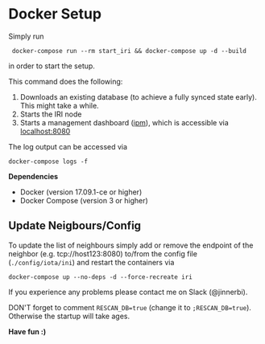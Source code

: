 # Docker Setup

Simply run

```
 docker-compose run --rm start_iri && docker-compose up -d --build
```

in order to start the setup.

This command does the following:

1. Downloads an existing database (to achieve a fully synced state early). This might take a while.
2. Starts the IRI node
3. Starts a management dashboard ([ipm](https://github.com/akashgoswami/ipm)), which is accessible via [localhost:8080](localhost:8080)

The log output can be accessed via

```
docker-compose logs -f
```

**Dependencies**

* Docker (version 17.09.1-ce or higher)
* Docker Compose (version 3 or higher)

## Update Neigbours/Config

To update the list of neighbours simply add or remove the endpoint of the neighbor (e.g. tcp://host123:8080) to/from the config file (`./config/iota/ini`) and restart the containers via 

```docker-compose up --no-deps -d --force-recreate iri```

If you experience any problems please contact me on Slack (@jinnerbi).

DON'T forget to comment ```RESCAN_DB=true``` (change it to ```;RESCAN_DB=true```). Otherwise the startup will take ages.


**Have fun :)**